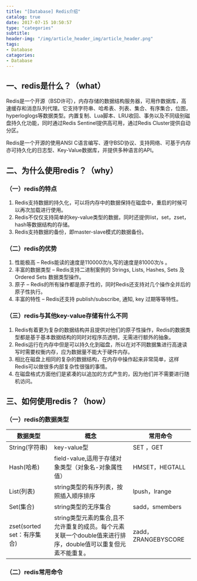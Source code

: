 ```yaml
---
title: "[Database] Redis介绍"
catalog: true
date: 2017-07-15 10:50:57
type: "categories"
subtitle:
header-img: "/img/article_header_img/article_header.png"
tags:
- Database
catagories:
- Database
---
```


## 一、redis是什么？（what）

Redis是一个开源（BSD许可），内存存储的数据结构服务器，可用作数据库，高速缓存和消息队列代理。它支持字符串、哈希表、列表、集合、有序集合，位图，hyperloglogs等数据类型。内置复制、Lua脚本、LRU收回、事务以及不同级别磁盘持久化功能，同时通过Redis Sentinel提供高可用，通过Redis Cluster提供自动分区。

Redis是一个开源的使用ANSI C语言编写、遵守BSD协议、支持网络、可基于内存亦可持久化的日志型、Key-Value数据库，并提供多种语言的API。

## 二、为什么使用redis？（why）

### （一）redis的特点

1. Redis支持数据的持久化，可以将内存中的数据保持在磁盘中，重启的时候可以再次加载进行使用。
2. Redis不仅仅支持简单的key-value类型的数据，同时还提供list，set，zset，hash等数据结构的存储。
3. Redis支持数据的备份，即master-slave模式的数据备份。

### （二）redis的优势

1. 性能极高 – Redis能读的速度是110000次/s,写的速度是81000次/s 。
2. 丰富的数据类型 – Redis支持二进制案例的 Strings, Lists, Hashes, Sets 及 Ordered Sets 数据类型操作。
3. 原子 – Redis的所有操作都是原子性的，同时Redis还支持对几个操作全并后的原子性执行。
4. 丰富的特性 – Redis还支持 publish/subscribe, 通知, key 过期等等特性。

### （三）redis与其他key-value存储有什么不同

1. Redis有着更为复杂的数据结构并且提供对他们的原子性操作，Redis的数据类型都是基于基本数据结构的同时对程序员透明，无需进行额外的抽象。
2. Redis运行在内存中但是可以持久化到磁盘，所以在对不同数据集进行高速读写时需要权衡内存，应为数据量不能大于硬件内存。
3. 相比在磁盘上相同的复杂的数据结构，在内存中操作起来非常简单，这样Redis可以做很多内部复杂性很强的事情。
4. 在磁盘格式方面他们是紧凑的以追加的方式产生的，因为他们并不需要进行随机访问。

## 三、如何使用redis？（how）

### （一）redis的数据类型

| 数据类型                  | 概念                                       | 常用命令               |
| --------------------- | ---------------------------------------- | ------------------ |
| String(字符串)           | key-value型                               | SET ，GET           |
| Hash(哈希)              | field-value,适用于存储对象类型（对象名-对象属性值）         | HMSET，HEGTALL      |
| List(列表)              | string类型的有序列表，按照插入顺序排序                   | lpush，lrange       |
| Set(集合)               | string类型的无序集合                            | sadd，smembers      |
| zset(sorted set：有序集合) | string类型元素的集合,且不允许重复的成员。每个元素关联一个double值来进行排序，double值可以重复但元素不能重复。 | zadd，ZRANGEBYSCORE |

### （二）redis常用命令